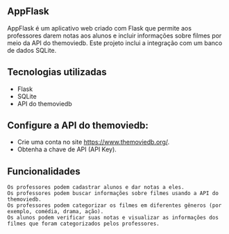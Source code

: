 ## AppFlask ##

AppFlask é um aplicativo web criado com Flask que permite aos professores darem notas aos alunos e incluir informações sobre filmes por meio da API do themoviedb. Este projeto inclui a integração com um banco de dados SQLite.

##  Tecnologias utilizadas ##

* Flask
* SQLite
* API do themoviedb



## Configure a API do themoviedb: ##

* Crie uma conta no site https://www.themoviedb.org/.
*  Obtenha a chave de API (API Key).

## Funcionalidades ##

    Os professores podem cadastrar alunos e dar notas a eles.
    Os professores podem buscar informações sobre filmes usando a API do themoviedb.
    Os professores podem categorizar os filmes em diferentes gêneros (por exemplo, comédia, drama, ação).
    Os alunos podem verificar suas notas e visualizar as informações dos filmes que foram categorizados pelos professores.
